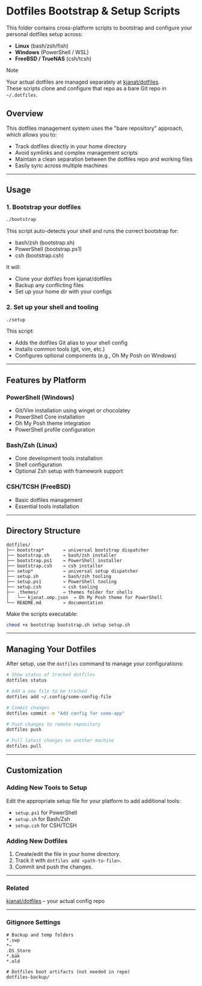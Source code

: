# Dotfiles Bootstrap & Setup Scripts

This folder contains cross-platform scripts to bootstrap and configure your personal dotfiles setup across:

-   **Linux** (bash/zsh/fish)
-   **Windows** (PowerShell / WSL)
-   **FreeBSD / TrueNAS** (csh/tcsh)

> [!NOTE]
> Your actual dotfiles are managed separately at [kjanat/dotfiles](https://github.com/kjanat/dotfiles).  
> These scripts clone and configure that repo as a bare Git repo in `~/.dotfiles`.

## Overview

This dotfiles management system uses the "bare repository" approach, which allows you to:

-   Track dotfiles directly in your home directory
-   Avoid symlinks and complex management scripts
-   Maintain a clean separation between the dotfiles repo and working files
-   Easily sync across multiple machines

---

## Usage

### 1. Bootstrap your dotfiles

```bash
./bootstrap
```

This script auto-detects your shell and runs the correct bootstrap for:

-   bash/zsh (bootstrap.sh)
-   PowerShell (bootstrap.ps1)
-   csh (bootstrap.csh)

It will:

-   Clone your dotfiles from kjanat/dotfiles
-   Backup any conflicting files
-   Set up your home dir with your configs

### 2. Set up your shell and tooling

```bash
./setup
```

This script:

-   Adds the dotfiles Git alias to your shell config
-   Installs common tools (git, vim, etc.)
-   Configures optional components (e.g., Oh My Posh on Windows)

---

## Features by Platform

### PowerShell (Windows)

-   Git/Vim installation using winget or chocolatey
-   PowerShell Core installation
-   Oh My Posh theme integration
-   PowerShell profile configuration

### Bash/Zsh (Linux)

-   Core development tools installation
-   Shell configuration
-   Optional Zsh setup with framework support

### CSH/TCSH (FreeBSD)

-   Basic dotfiles management
-   Essential tools installation

---

## Directory Structure

```plaintext
dotfiles/
├── bootstrap*       → universal bootstrap dispatcher
├── bootstrap.sh     → bash/zsh installer
├── bootstrap.ps1    → PowerShell installer
├── bootstrap.csh    → csh installer
├── setup*           → universal setup dispatcher
├── setup.sh         → bash/zsh tooling
├── setup.ps1        → PowerShell tooling
├── setup.csh        → csh tooling
├── .themes/         → themes folder for shells
│   └── kjanat.omp.json  → Oh My Posh theme for PowerShell
└── README.md        → documentation
```

Make the scripts executable:

```bash
chmod +x bootstrap bootstrap.sh setup setup.sh
```

---

## Managing Your Dotfiles

After setup, use the `dotfiles` command to manage your configurations:

```bash
# Show status of tracked dotfiles
dotfiles status

# Add a new file to be tracked
dotfiles add ~/.config/some-config-file

# Commit changes
dotfiles commit -m "Add config for some-app"

# Push changes to remote repository
dotfiles push

# Pull latest changes on another machine
dotfiles pull
```

---

## Customization

### Adding New Tools to Setup

Edit the appropriate setup file for your platform to add additional tools:

-   `setup.ps1` for PowerShell
-   `setup.sh` for Bash/Zsh
-   `setup.csh` for CSH/TCSH

### Adding New Dotfiles

1.  Create/edit the file in your home directory.
2.  Track it with `dotfiles add <path-to-file>`.
3.  Commit and push the changes.

---

### Related

[kjanat/dotfiles](https://github.com/kjanat/dotfiles) – your actual config repo

---

### Gitignore Settings

```gitignore
# Backup and temp folders
*.swp
*~
.DS_Store
*.bak
*.old

# Dotfiles boot artifacts (not needed in repo)
dotfiles-backup/
```
